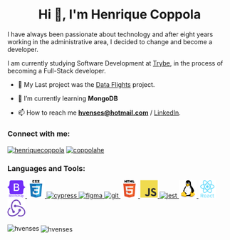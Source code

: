 <h1 align="center">Hi 👋, I'm Henrique Coppola</h1>

I have always been passionate about technology and after eight years working in the administrative area, I decided to change and become a developer. 

I am currently studying Software Development at [Trybe](https://www.betrybe.com/), in the process of becoming a Full-Stack developer.

- 🔭 My Last project was the [Data Flights](https://github.com/tryber/sd-07-mongodb-dataflights/compare/master...coppola-mongodb-dataflights) project.

- 🌱 I’m currently learning **MongoDB**

- 📫 How to reach me **hvenses@hotmail.com** / [LinkedIn](https://www.linkedin.com/in/henriquecoppola/).

<h3 align="left">Connect with me:</h3>
<p align="left">
<a href="https://linkedin.com/in/henriquecoppola" target="blank"><img align="center" src="https://cdn.jsdelivr.net/npm/simple-icons@3.0.1/icons/linkedin.svg" alt="henriquecoppola" height="30" width="40" /></a>
<a href="https://instagram.com/coppolahe" target="blank"><img align="center" src="https://cdn.jsdelivr.net/npm/simple-icons@3.0.1/icons/instagram.svg" alt="coppolahe" height="30" width="40" /></a>
</p>

<h3 align="left">Languages and Tools:</h3>
<p align="left"> <a href="https://getbootstrap.com" target="_blank"> <img src="https://raw.githubusercontent.com/devicons/devicon/master/icons/bootstrap/bootstrap-plain-wordmark.svg" alt="bootstrap" width="40" height="40"/> </a> <a href="https://www.w3schools.com/css/" target="_blank"> <img src="https://raw.githubusercontent.com/devicons/devicon/master/icons/css3/css3-original-wordmark.svg" alt="css3" width="40" height="40"/> </a> <a href="https://www.cypress.io" target="_blank"> <img src="https://raw.githubusercontent.com/simple-icons/simple-icons/6e46ec1fc23b60c8fd0d2f2ff46db82e16dbd75f/icons/cypress.svg" alt="cypress" width="40" height="40"/> </a> <a href="https://www.figma.com/" target="_blank"> <img src="https://www.vectorlogo.zone/logos/figma/figma-icon.svg" alt="figma" width="40" height="40"/> </a> <a href="https://git-scm.com/" target="_blank"> <img src="https://www.vectorlogo.zone/logos/git-scm/git-scm-icon.svg" alt="git" width="40" height="40"/> </a> <a href="https://www.w3.org/html/" target="_blank"> <img src="https://raw.githubusercontent.com/devicons/devicon/master/icons/html5/html5-original-wordmark.svg" alt="html5" width="40" height="40"/> </a> <a href="https://developer.mozilla.org/en-US/docs/Web/JavaScript" target="_blank"> <img src="https://raw.githubusercontent.com/devicons/devicon/master/icons/javascript/javascript-original.svg" alt="javascript" width="40" height="40"/> </a> <a href="https://jestjs.io" target="_blank"> <img src="https://www.vectorlogo.zone/logos/jestjsio/jestjsio-icon.svg" alt="jest" width="40" height="40"/> </a> <a href="https://www.linux.org/" target="_blank"> <img src="https://raw.githubusercontent.com/devicons/devicon/master/icons/linux/linux-original.svg" alt="linux" width="40" height="40"/> </a> <a href="https://reactjs.org/" target="_blank"> <img src="https://raw.githubusercontent.com/devicons/devicon/master/icons/react/react-original-wordmark.svg" alt="react" width="40" height="40"/> </a> <a href="https://redux.js.org" target="_blank"> <img src="https://raw.githubusercontent.com/devicons/devicon/master/icons/redux/redux-original.svg" alt="redux" width="40" height="40"/> </a> </p>

<p><img align="left" src="https://github-readme-stats.vercel.app/api/top-langs?username=hvenses&show_icons=true&locale=en&layout=compact" alt="hvenses" /></p>

<p>&nbsp;<img align="center" src="https://github-readme-stats.vercel.app/api?username=hvenses&show_icons=true&locale=en" alt="hvenses" /></p>
